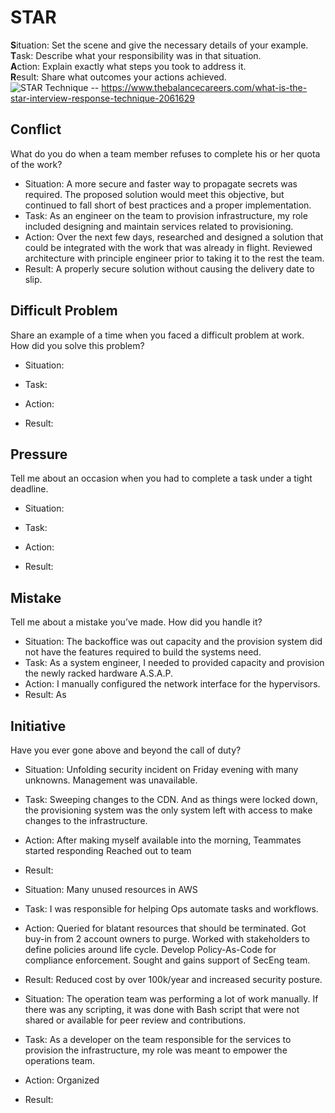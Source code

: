 # STAR
**S**ituation: Set the scene and give the necessary details of your example.\
**T**ask: Describe what your responsibility was in that situation.\
**A**ction: Explain exactly what steps you took to address it.\
**R**esult: Share what outcomes your actions achieved.\
![STAR Technique](https://www.thebalancecareers.com/thmb/6_e4fjHn1jx5FqkKPgBZ_Tq6gm8=/3000x0/filters:no_upscale():max_bytes(150000):strip_icc():format(webp)/behavioral-job-interview-questions-2061629_round2-5b4f594846e0fb005b443466.png) -- https://www.thebalancecareers.com/what-is-the-star-interview-response-technique-2061629

## Conflict
What do you do when a team member refuses to complete his or her quota of the work?
* Situation:
   A more secure and faster way to propagate secrets was required. The proposed solution would meet this objective, but continued to fall short of best practices and a proper implementation.
* Task:
   As an engineer on the team to provision infrastructure, my role included designing and maintain services related to provisioning.
* Action:
   Over the next few days, researched and designed a solution that could be integrated with the work that was already in flight. Reviewed architecture with principle engineer prior to taking it to the rest the team.
* Result:
   A properly secure solution without causing the delivery date to slip.
## Difficult Problem
Share an example of a time when you faced a difficult problem at work. How did you solve this problem?
* Situation:
   
* Task:
   
* Action:
   
* Result:
   
## Pressure
Tell me about an occasion when you had to complete a task under a tight deadline.
* Situation:
   
* Task:
   
* Action:
   
* Result:
   
## Mistake
Tell me about a mistake you’ve made. How did you handle it?
* Situation:
   The backoffice was out capacity and the provision system did not have the features required to build the systems need.
* Task:
   As a system engineer, I needed to provided capacity and provision the newly racked hardware A.S.A.P.
* Action:
  I manually configured the network interface for the hypervisors. 
* Result:
   As 
## Initiative
Have you ever gone above and beyond the call of duty?
* Situation:
   Unfolding security incident on Friday evening with many unknowns. Management was unavailable.
* Task:
   Sweeping changes to the CDN. And as things were locked down, the provisioning system was the only system left with access to make changes to the infrastructure.
* Action:
   After making myself available into the morning, Teammates started responding Reached out to team
* Result:
   
* Situation:
   Many unused resources in AWS
* Task:
   I was responsible for helping Ops automate tasks and workflows.
* Action:
   Queried for blatant resources that should be terminated. Got buy-in from 2 account owners to purge. Worked with stakeholders to define policies around life cycle. Develop Policy-As-Code for compliance enforcement. Sought and gains support of SecEng team.
* Result:
   Reduced cost by over 100k/year and increased security posture.

* Situation:
   The operation team was performing a lot of work manually. If there was any scripting, it was done with Bash script that were not shared or available for peer review and contributions.
* Task:
   As a developer on the team responsible for the services to provision the infrastructure, my role was meant to empower the operations team.
* Action:
   Organized 
* Result:
<!--stackedit_data:
eyJoaXN0b3J5IjpbNjMyODM2Njc2LDM0NzQ1MTc1NSwtODkwMz
M2NjQxLC0xOTgwOTgzMDU2LC0yMTExNzM0MzIzXX0=
-->